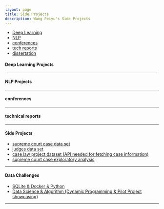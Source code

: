 ```yaml
---
layout: page
title: Side Projects
description: Wang Peiyu's Side Projects
---
```


<div class="navbar">
    <div class="navbar-inner">
        <ul class="nav">
            <li><a href="#DeepLearning">Deep Learning</a></li>
            <li><a href="#NLP">NLP</a></li>
            <li><a href="#conferences">conferences</a></li>
            <li><a href="#techreports">tech reports</a></li>
            <li><a href="#thesis">dissertation</a></li>
        </ul>
    </div>
</div>


#### <a name="DeepLearning"></a>Deep Learning Projects


---

#### <a name="NLP"></a>NLP Projects

---


#### <a name="conferences"></a>conferences

---




#### <a name="techreports"></a>technical reports

---


#### <a name="sideprojects"></a>Side Projects
* [supreme court case data set](https://github.com/oliviapy960825/oliviapy960825.github.io/blob/master/assets/misc/SCDB_2019_01_justiceCentered_Vote.csv)
* [judges data set](https://github.com/oliviapy960825/oliviapy960825.github.io/blob/master/assets/misc/judges.csv)
* [case law project dataset (API needed for fetching case information)](https://github.com/oliviapy960825/oliviapy960825.github.io/blob/master/assets/misc/cases_by_jurisdiction.6d65b8e11449.tsv)
* [supreme court case exploratory analysis](https://github.com/oliviapy960825/oliviapy960825.github.io/blob/master/assets/misc/PROJECT%20PILOT.ipynb)


---

#### <a name="datachallenges"></a>Data Challenges
* [SQLite & Docker & Python](https://github.com/oliviapy960825/oliviapy960825.github.io/tree/master/assets/misc/SQLite_Docker_Python_Challenge)
* [Data Science & Algorithm (Dynamic Programming & Pilot Project showcasing)]()


---
